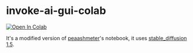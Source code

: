 # invoke-ai-gui-colab

[![Open In Colab](https://colab.research.google.com/assets/colab-badge.svg)](https://colab.research.google.com/github/krisztianpinter/invoke-ai-gui-colab/blob/main/invoke_ai_gui_colab.ipynb) 

It's a modified version of [peaashmeter](https://github.com/peaashmeter/invoke-ai-gui-colab)'s notebook, it uses [stable_diffusion 1.5](https://huggingface.co/runwayml/stable-diffusion-v1-5). 